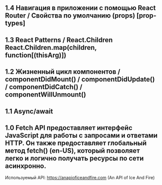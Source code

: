 ## 1.4 Навигация в приложении с помощью React Router / Свойства по умолчанию (props) [prop-types]


## 1.3 React Patterns / React.Children React.Children.map(children, function[(thisArg)])

## 1.2 Жизненный цикл компонентов / componentDidMount() / componentDidUpdate() / componentDidCatch() / componentWillUnmount()


## 1.1 Async/await
## 1.0 Fetch API предоставляет интерфейс JavaScript для работы с запросами и ответами HTTP. Он также предоставляет глобальный метод fetch() (en-US), который позволяет легко и логично получать ресурсы по сети асинхронно. 
Используемый API: https://anapioficeandfire.com (An API of Ice And Fire)
